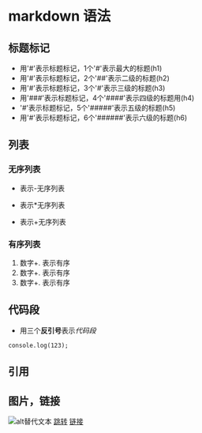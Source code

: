 # markdown 语法

## 标题标记
- 用'#'表示标题标记，1个'#'表示最大的标题(h1)
- 用'#'表示标题标记，2个'##'表示二级的标题(h2)
- 用'#'表示标题标记，3个'#'表示三级的标题(h3)
- 用'###'表示标题标记，4个'####'表示四级的标题用(h4)
- '#'表示标题标记，5个'#####'表示五级的标题(h5)
- 用'#'表示标题标记，6个'######'表示六级的标题(h6)

## 列表
### 无序列表
- 表示-无序列表
* 表示*无序列表
+ 表示+无序列表

### 有序列表
1. 数字+. 表示有序
2. 数字+. 表示有序
3. 数字+. 表示有序

## 代码段
- 用三个**反引号**表示*代码段*
```
console.log(123);
```

## 引用
## 图片，链接
![alt替代文本](http://note.youdao.com/iyoudao/wp-content/uploads/2016/09/%E5%BA%8F%E5%88%97%E5%9B%BE.png)
[跳转](http://www.sina.com.cn)
[链接](http://www.baidu.com)

